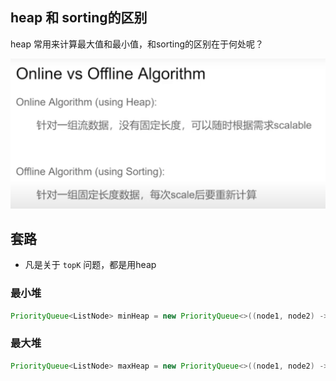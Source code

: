 
## heap 和 sorting的区别

heap 常用来计算最大值和最小值，和sorting的区别在于何处呢？

![](heap-vs-sorting.png)

## 套路

- 凡是关于 `topK` 问题，都是用heap

### 最小堆
```java
PriorityQueue<ListNode> minHeap = new PriorityQueue<>((node1, node2) -> node1.val - node2.val);
```

### 最大堆
```java
PriorityQueue<ListNode> maxHeap = new PriorityQueue<>((node1, node2) -> node2.val - node1.val);
```